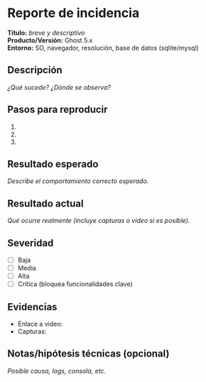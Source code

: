 # Reporte de incidencia

**Título:** _breve y descriptivo_  
**Producto/Versión:** Ghost 5.x  
**Entorno:** SO, navegador, resolución, base de datos (sqlite/mysql)

## Descripción
_¿Qué sucede? ¿Dónde se observa?_

## Pasos para reproducir
1. 
2. 
3. 

## Resultado esperado
_Describe el comportamiento correcto esperado._

## Resultado actual
_Qué ocurre realmente (incluye capturas o video si es posible)._

## Severidad
- [ ] Baja
- [ ] Media
- [ ] Alta
- [ ] Crítica (bloquea funcionalidades clave)

## Evidencias
- Enlace a video: 
- Capturas:

## Notas/hipótesis técnicas (opcional)
_Posible causa, logs, consola, etc._
